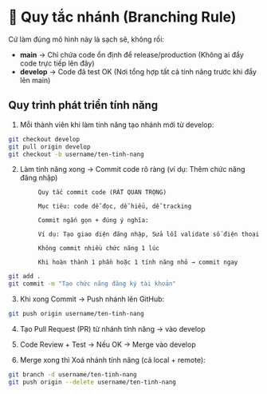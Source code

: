 # 📌 Quy tắc nhánh (Branching Rule)

Cứ làm đúng mô hình này là sạch sẽ, không rối:

- **main** → Chỉ chứa code ổn định để release/production (Không ai đẩy code trực tiếp lên đây)
- **develop** → Code đã test OK (Nơi tổng hợp tất cả tính năng trước khi đẩy lên main)

## Quy trình phát triển tính năng

1. Mỗi thành viên khi làm tính năng tạo nhánh mới từ develop:
           
```bash
git checkout develop
git pull origin develop
git checkout -b username/ten-tinh-nang
```

2. Làm tính năng xong → Commit code rõ ràng (ví dụ: Thêm chức năng đăng nhập)
            
            Quy tắc commit code (RẤT QUAN TRỌNG)

            Mục tiêu: code dễ đọc, dễ hiểu, dễ tracking

            Commit ngắn gọn + đúng ý nghĩa:

            Ví dụ: Tạo giao diện đăng nhập, Sửa lỗi validate số điện thoại

            Không commit nhiều chức năng 1 lúc

            Khi hoàn thành 1 phần hoặc 1 tính năng nhỏ → commit ngay

```bash
git add .
git commit -m "Tạo chức năng đăng ký tài khoản"
```

3. Khi xong Commit → Push nhánh lên GitHub:
```bash
git push origin username/ten-tinh-nang
```


4. Tạo Pull Request (PR) từ nhánh tính năng → vào develop

5. Code Review + Test → Nếu OK → Merge vào develop

6. Merge xong thì Xoá nhánh tính năng (cả local + remote):
```bash
git branch -d username/ten-tinh-nang
git push origin --delete username/ten-tinh-nang
```
